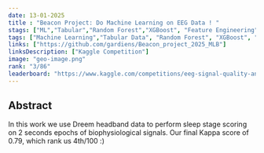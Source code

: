 ```yaml
---
date: 13-01-2025
title : "Beacon Project: Do Machine Learning on EEG Data ! "
stags: ["ML","Tabular","Random Forest","XGBoost", "Feature Engineering"]
tags: ["Machine Learning","Tabular Data", "Random Forest", "XGBoost", "Feature Engineering"]
links: ["https://github.com/gardiens/Beacon_project_2025_MLB"]
linksDescription: ["Kaggle Competition"]
image: "geo-image.png"
rank: "3/86"
leaderboard: "https://www.kaggle.com/competitions/eeg-signal-quality-analysis-by-beacon-biosignals/leaderboard"
---
```


## Abstract

In this work we  use Dreem headband data to perform sleep stage scoring on 2 seconds epochs of biophysiological signals.
Our final Kappa score of 0.79, which rank us 4th/100 :) 